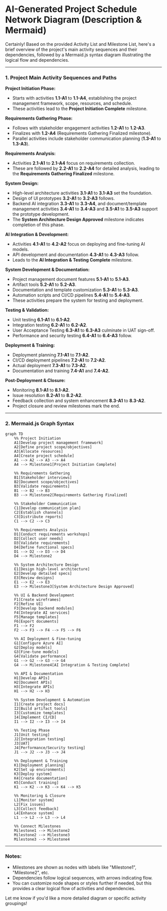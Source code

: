 # AI-Generated Project Schedule Network Diagram (Description & Mermaid)

Certainly! Based on the provided Activity List and Milestone List, here's a brief overview of the project's main activity sequences and their dependencies, followed by a Mermaid.js syntax diagram illustrating the logical flow and dependencies.

---

### 1. Project Main Activity Sequences and Paths

**Project Initiation Phase:**
- Starts with activities **1.1-A1** to **1.1-A4**, establishing the project management framework, scope, resources, and schedule.
- These activities lead to the **Project Initiation Complete** milestone.

**Requirements Gathering Phase:**
- Follows with stakeholder engagement activities **1.2-A1** to **1.2-A3**.
- Finalizes with **1.2-A4** (Requirements Gathering Finalized milestone).
- Parallel activities include stakeholder communication planning (**1.3-A1** to **1.3-A3**).

**Requirements Analysis:**
- Activities **2.1-A1** to **2.1-A4** focus on requirements collection.
- These are followed by **2.2-A1** to **2.2-A4** for detailed analysis, leading to the **Requirements Gathering Finalized** milestone.

**System Design:**
- High-level architecture activities **3.1-A1** to **3.1-A3** set the foundation.
- Design of UI prototypes **3.2-A1** to **3.2-A3** follows.
- Backend AI integration **3.3-A1** to **3.3-A4**, and document/template management activities **3.4-A1** to **3.4-A3** and **3.5-A1** to **3.5-A3** support the prototype development.
- The **System Architecture Design Approved** milestone indicates completion of this phase.

**AI Integration & Development:**
- Activities **4.1-A1** to **4.2-A2** focus on deploying and fine-tuning AI models.
- API development and documentation **4.3-A1** to **4.3-A3** follow.
- Leads to the **AI Integration & Testing Complete** milestone.

**System Development & Documentation:**
- Project management document features **5.1-A1** to **5.1-A3**.
- Artifact tools **5.2-A1** to **5.2-A3**.
- Documentation and template customization **5.3-A1** to **5.3-A3**.
- Automation scripts and CI/CD pipelines **5.4-A1** to **5.4-A3**.
- These activities prepare the system for testing and deployment.

**Testing & Validation:**
- Unit testing **6.1-A1** to **6.1-A2**.
- Integration testing **6.2-A1** to **6.2-A2**.
- User Acceptance Testing **6.3-A1** to **6.3-A3** culminate in UAT sign-off.
- Performance and security testing **6.4-A1** to **6.4-A3** follow.

**Deployment & Training:**
- Deployment planning **7.1-A1** to **7.1-A2**.
- CI/CD deployment pipelines **7.2-A1** to **7.2-A2**.
- Actual deployment **7.3-A1** to **7.3-A2**.
- Documentation and training **7.4-A1** and **7.4-A2**.

**Post-Deployment & Closure:**
- Monitoring **8.1-A1** to **8.1-A2**.
- Issue resolution **8.2-A1** to **8.2-A2**.
- Feedback collection and system enhancement **8.3-A1** to **8.3-A2**.
- Project closure and review milestones mark the end.

---

### 2. Mermaid.js Graph Syntax

```mermaid
graph TD
    %% Project Initiation
    A1[Develop project management framework]
    A2[Define project scope/objectives]
    A3[Allocate resources]
    A4[Create project schedule]
    A1 --> A2 --> A3 --> A4
    A4 --> Milestone1[Project Initiation Complete]

    %% Requirements Gathering
    B1[Stakeholder interviews]
    B2[Document scope/objectives]
    B3[Validate requirements]
    B1 --> B2 --> B3
    B3 --> Milestone2[Requirements Gathering Finalized]

    %% Stakeholder Communication
    C1[Develop communication plan]
    C2[Establish channels]
    C3[Distribute reports]
    C1 --> C2 --> C3

    %% Requirements Analysis
    D1[Conduct requirements workshops]
    D2[Collect user needs]
    D3[Validate requirements]
    D4[Define functional specs]
    D1 --> D2 --> D3 --> D4
    D4 --> Milestone2

    %% System Architecture Design
    E1[Design high-level architecture]
    E2[Develop detailed specs]
    E3[Review designs]
    E1 --> E2 --> E3
    E3 --> Milestone3[System Architecture Design Approved]

    %% UI & Backend Development
    F1[Create wireframes]
    F2[Refine UI]
    F3[Develop backend modules]
    F4[Integrate AI services]
    F5[Manage templates]
    F6[Export documents]
    F1 --> F2
    F2 --> F3 --> F4 --> F5 --> F6

    %% AI Deployment & Fine-tuning
    G1[Configure Azure AI]
    G2[Deploy models]
    G3[Fine-tune models]
    G4[Validate performance]
    G1 --> G2 --> G3 --> G4
    G4 --> Milestone4[AI Integration & Testing Complete]

    %% API & Documentation
    H1[Develop APIs]
    H2[Document APIs]
    H3[Integrate APIs]
    H1 --> H2 --> H3

    %% System Development & Automation
    I1[Create project docs]
    I2[Build artifact tools]
    I3[Customize templates]
    I4[Implement CI/CD]
    I1 --> I2 --> I3 --> I4

    %% Testing Phase
    J1[Unit testing]
    J2[Integration testing]
    J3[UAT]
    J4[Performance/Security testing]
    J1 --> J2 --> J3 --> J4

    %% Deployment & Training
    K1[Deployment planning]
    K2[Set up environments]
    K3[Deploy system]
    K4[Create documentation]
    K5[Conduct training]
    K1 --> K2 --> K3 --> K4 --> K5

    %% Monitoring & Closure
    L1[Monitor system]
    L2[Fix issues]
    L3[Collect feedback]
    L4[Enhance system]
    L1 --> L2 --> L3 --> L4

    %% Connect Milestones
    Milestone1 --> Milestone2
    Milestone2 --> Milestone3
    Milestone3 --> Milestone4
```

---

### Notes:
- Milestones are shown as nodes with labels like "Milestone1", "Milestone2", etc.
- Dependencies follow logical sequences, with arrows indicating flow.
- You can customize node shapes or styles further if needed, but this provides a clear logical flow of activities and dependencies.

Let me know if you'd like a more detailed diagram or specific activity groupings!
